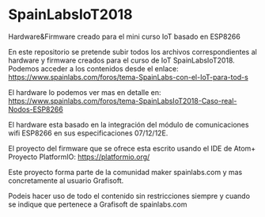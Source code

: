 # SpainLabsIoT2018
Hardware&Firmware creado para el mini curso IoT basado en ESP8266

En este repositorio se pretende subir todos los archivos correspondientes al hardware y firmware creados para el 
curso de IoT SpainLabsIoT2018. Podemos acceder a los contenidos desde el enlace: https://www.spainlabs.com/foros/tema-SpainLabs-con-el-IoT-para-tod-s

El hardware lo podemos ver mas en detalle en: https://www.spainlabs.com/foros/tema-SpainLabsIoT2018-Caso-real-Nodos-ESP8266

El hardware esta basado en la integración del módulo de comunicaciones wifi ESP8266 en sus especificaciones 07/12/12E.

El proyecto del firmware que se ofrece esta escrito usando el IDE de Atom+ Proyecto PlatformIO: https://platformio.org/

Este proyecto forma parte de la comunidad maker spainlabs.com y mas concretamente al usuario Grafisoft.

Podeis hacer uso de todo el contenido sin restricciones siempre y cuando se indique que pertenece a Grafisoft de spainlabs.com
